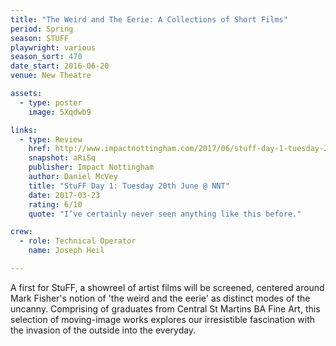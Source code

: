 ```yaml
---
title: "The Weird and The Eerie: A Collections of Short Films"
period: Spring
season: STUFF
playwright: various
season_sort: 470
date_start: 2016-06-20
venue: New Theatre

assets:
  - type: poster
    image: 5Xqdwb9

links:
  - type: Review
    href: http://www.impactnottingham.com/2017/06/stuff-day-1-tuesday-20th-june-nnt/
    snapshot: aRiSq
    publisher: Impact Nottingham
    author: Daniel McVey 
    title: "StuFF Day 1: Tuesday 20th June @ NNT"
    date: 2017-03-23
    rating: 6/10
    quote: "I’ve certainly never seen anything like this before."

crew:
  - role: Technical Operator 
    name: Joseph Heil 

---
```


A first for StuFF, a showreel of artist films will be screened, centered around Mark Fisher's notion of 'the weird and the eerie' as distinct modes of the uncanny. Comprising of graduates from Central St Martins BA Fine Art, this selection of moving-image works explores our irresistible fascination with the invasion of the outside into the everyday.
